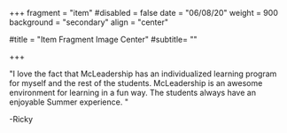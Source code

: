 +++
fragment = "item"
#disabled = false
date = "06/08/20"
weight = 900
background = "secondary"
align = "center"

#title = "Item Fragment Image Center"
#subtitle= ""

+++

"I love the fact that McLeadership has an individualized learning program for myself and the rest of the students. McLeadership is an awesome environment for learning in a fun way. The students always have an enjoyable Summer experience. "

-Ricky

